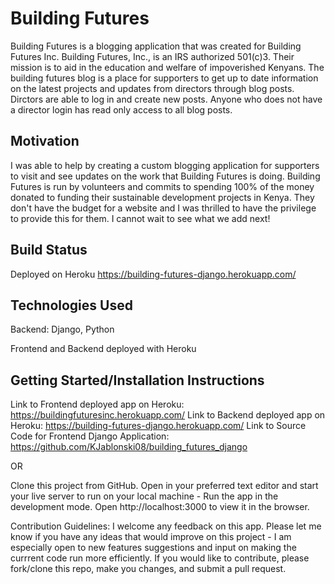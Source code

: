 # Building Futures

Building Futures is a blogging application that was created for Building Futures Inc. Building Futures, Inc., is an IRS authorized 501(c)3. Their mission is to aid in the education and welfare of impoverished Kenyans. The building futures blog is a place for supporters to get up to date information on the latest projects and updates from directors through blog posts. Dirctors are able to log in and create new posts. Anyone who does not have a director login has read only access to all blog posts.

## Motivation

I was able to help by creating a custom blogging application for supporters to visit and see updates on the work that Building Futures is doing. Building Futures is run by volunteers and commits to spending 100% of the money donated to funding their sustainable development projects in Kenya. They don't have the budget for a website and I was thrilled to have the privilege to provide this for them. I cannot wait to see what we add next!

## Build Status

Deployed on Heroku
https://building-futures-django.herokuapp.com/

## Technologies Used

Backend: Django, Python

Frontend and Backend deployed with Heroku

## Getting Started/Installation Instructions

Link to Frontend deployed app on Heroku: https://buildingfuturesinc.herokuapp.com/
Link to Backend deployed app on Heroku: https://building-futures-django.herokuapp.com/
Link to Source Code for Frontend Django Application: https://github.com/KJablonski08/building_futures_django

OR

Clone this project from GitHub. Open in your preferred text editor and start your live server to run on your local machine - Run the app in the development mode. Open http://localhost:3000 to view it in the browser.

Contribution Guidelines:
I welcome any feedback on this app. Please let me know if you have any ideas that would improve on this project - I am especially open to new features suggestions and input on making the currrent code run more efficiently. If you would like to contribute, please fork/clone this repo, make you changes, and submit a pull request.
